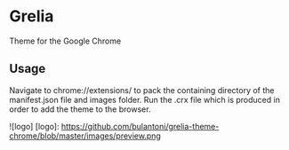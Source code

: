 # Grelia
Theme for the Google Chrome

## Usage

Navigate to chrome://extensions/ to pack the containing directory of the manifest.json file and images folder. Run the .crx file which is produced in order to add the theme to the browser.

![logo]
[logo]: https://github.com/bulantoni/grelia-theme-chrome/blob/master/images/preview.png
